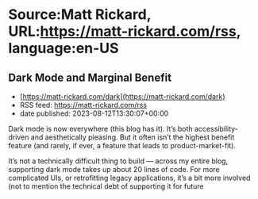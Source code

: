 # Source:Matt Rickard, URL:https://matt-rickard.com/rss, language:en-US

## Dark Mode and Marginal Benefit
 - [https://matt-rickard.com/dark](https://matt-rickard.com/dark)
 - RSS feed: https://matt-rickard.com/rss
 - date published: 2023-08-12T13:30:07+00:00

Dark mode is now everywhere (this blog has it). It’s both accessibility-driven and aesthetically pleasing. But it often isn’t the highest benefit feature (and rarely, if ever, a feature that leads to product-market-fit).

It’s not a technically difficult thing to build — across my entire blog, supporting dark mode takes up about 20 lines of code. For more complicated UIs, or retrofitting legacy applications, it’s a bit more involved (not to mention the technical debt of supporting it for future

